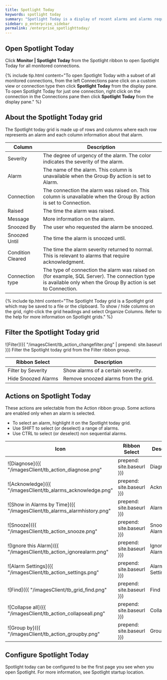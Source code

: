 ```yaml
---
title: Spotlight Today
keywords: spotlight today
summary: "Spotlight Today is a display of recent alarms and alarms requiring acknowledgment."
sidebar: p_enterprise_sidebar
permalink: /enterprise_spotlighttoday/
---
```



## Open Spotlight Today

Click **Monitor \| Spotlight Today** from the Spotlight ribbon to open Spotlight Today for all monitored connections.

{% include tip.html content="To open Spotlight Today with a subset of all monitored connections, from the left Connections pane click on a custom view or connection type then click **Spotlight Today** from the display pane. To open Spotlight Today for just one connection, right click on the connection in the Connections pane then click **Spotlight Today** from the display pane." %}


## About the Spotlight Today grid
The Spotlight today grid is made up of rows and columns where each row represents an alarm and each column information about that alarm.

Column | Description
-------|------------
Severity | The degree of urgency of the alarm. The color indicates the severity of the alarm.
Alarm | The name of the alarm. This column is unavailable when the Group By action is set to Alarm.
Connection | The connection the alarm was raised on. This column is unavailable when the Group By action is set to Connection.
Raised | The time the alarm was raised.
Message | More information on the alarm.
Snoozed By | The user who requested the alarm be snoozed.
Snoozed Until | The time the alarm is snoozed until.
Condition Cleared | The time the alarm severity returned to normal. This is relevant to alarms that require acknowledgment.
Connection type | The type of connection the alarm was raised on (for example, SQL Server). The connection type is available only when the Group By action is set to Connection.

{% include tip.html content="The Spotlight Today grid is a Spotlight grid which may be saved to a file or the clipboard. To show / hide columns on the grid, right-click the grid headings and select Organize Columns. Refer to the help for more information on Spotlight grids." %}

## Filter the Spotlight Today grid

![Filter]({{ "/imagesClient/tb_action_changefilter.png" | prepend: site.baseurl }})
Filter the Spotlight today grid from the Filter ribbon group.

Ribbon Select | Description
--------------|------------
Filter by Severity | Show alarms of a certain severity.
Hide Snoozed Alarms | Remove snoozed alarms from the grid.


## Actions on Spotlight Today

These actions are selectable from the Action ribbon group. Some actions are enabled only when an alarm is selected.

*  To select an alarm, highlight it on the Spotlight today grid.
*  Use SHIFT to select (or deselect) a range of alarms.
*  Use CTRL to select (or deselect) non sequential alarms.

Icon | Ribbon Select | Description
-----|---------------|-------------
![Diagnose]({{ "/imagesClient/tb_action_diagnose.png" | prepend: site.baseurl }}) | Diagnose | Drilldown on data from the connection relevant to the selected alarm.
![Acknowledge]({{ "/imagesClient/tb_alarms_acknowledge.png" | prepend: site.baseurl }}) | Acknowledge | Acknowledge the selected alarm(s). This is appropriate for alarms that are configured to require acknowledgment.
![Show in Alarms by Time]({{ "/imagesClient/tb_alarms_alarmhistory.png" | prepend: site.baseurl }}) |  Alarm History | Show the selected alarm in alarms by time.
![Snooze]({{ "/imagesClient/tb_action_snooze.png" | prepend: site.baseurl }}) | Snooze Alarm | Temporarily remove the visual alert associated with the alarm.
![Ignore this Alarm]({{ "/imagesClient/tb_action_ignorealarm.png" | prepend: site.baseurl }}) | Ignore this Alarm | Request Spotlight ignore this alarm and future cases of this alarm. For future cases, request Spotlight ignore this alarm for the current value or for the current connection. The choices are dependent on the type of alarm. This is a simplified interface for Configure \| Alarms \| Do not alarm for certain values.
![Alarm Settings]({{ "/imagesClient/tb_action_settings.png" | prepend: site.baseurl }}) | Alarm Settings | Configure the selected alarm.
![Find]({{ "/imagesClient/tb_grid_find.png" | prepend: site.baseurl }}) | Find | Find text in the list of alarms.
![Collapse all]({{ "/imagesClient/tb_action_collapseall.png" | prepend: site.baseurl }}) | Collapse All | Collapse the tree view of the list of alarms.
![Group by]({{ "/imagesClient/tb_action_groupby.png" | prepend: site.baseurl }}) | Group By | Group the alarms according to: <br> *Alarm* The name of the alarm. <br> *Connection* The name of the connection. <br> *Ungrouped (top 50 only)* Show the alarms in order of severity. Limit the display to 50 alarms.


## Configure Spotlight Today
Spotlight today can be configured to be the first page you see when you open Spotlight. For more information, see Spotlight startup location.
